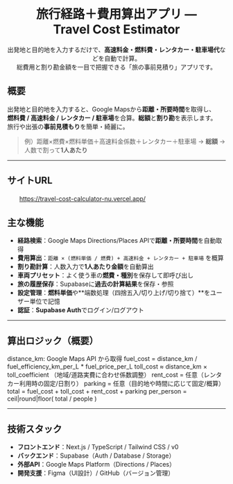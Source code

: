 <h1 align="center"> 旅行経路＋費用算出アプリ — <br/>Travel Cost Estimator</h1>

<p align="center">
  出発地と目的地を入力するだけで、<b>高速料金・燃料費・レンタカー・駐車場代</b>などを自動で計算。<br/>
  総費用と割り勘金額を一目で把握できる「旅の事前見積り」アプリです。
</p>

##  概要
出発地と目的地を入力すると、Google Mapsから**距離・所要時間**を取得し、  
**燃料費 / 高速料金 / レンタカー / 駐車場**を合算。**総額**と**割り勘**を表示します。  
旅行や出張の**事前見積もり**を簡単・綺麗に。

> 例）距離×燃費×燃料単価＋高速料金係数＋レンタカー＋駐車場 → **総額** → 人数で割って**1人あたり**

---

##  サイトURL
　　https://travel-cost-calculator-nu.vercel.app/

##  主な機能
-  **経路検索**：Google Maps Directions/Places APIで**距離・所要時間**を自動取得  
-  **費用算出**：`距離 × (燃料単価 / 燃費) + 高速料金 + レンタカー + 駐車場` を概算  
-  **割り勘計算**：人数入力で**1人あたり金額**を自動算出  
-  **車両プリセット**：よく使う車の**燃費・種別**を保存して即呼び出し  
-  **旅の履歴保存**：Supabaseに**過去の計算結果**を保存・参照  
-  **設定管理**：**燃料単価**や**端数処理（四捨五入/切り上げ/切り捨て）**をユーザー単位で記憶  
-  **認証**：**Supabase Auth**でログイン/ログアウト

---

##  算出ロジック（概要）
distance_km: Google Maps API から取得
fuel_cost = distance_km / fuel_efficiency_km_per_L * fuel_price_per_L
toll_cost ≈ distance_km × toll_coefficient （地域/道路実費に合わせ係数調整）
rent_cost = 任意（レンタカー利用時の固定/日割り）
parking = 任意（目的地や時間に応じて固定/概算）
total = fuel_cost + toll_cost + rent_cost + parking
per_person = ceil|round|floor( total / people )

---

##  技術スタック
- **フロントエンド**：Next.js / TypeScript / Tailwind CSS / v0  
- **バックエンド**：Supabase（Auth / Database / Storage）  
- **外部API**：Google Maps Platform（Directions / Places）  
- **開発支援**：Figma（UI設計）/ GitHub（バージョン管理）
